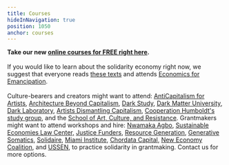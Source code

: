 ```yaml
---
title: Courses
hideInNavigation: true
position: 1050
anchor: courses
---
```

**Take our  new [online courses for FREE right here](https://creativestudy.com/solidarity-economy).**  \
\
If you would like to learn about the solidarity economy right now, we suggest that everyone reads  [these texts](https://art.coop/#learn) and attends [Economics for Emancipation](https://www.populareconomics.org/2020-summer-institute/). \
\
Culture-bearers and creators might want to attend: [AntiCapitalism for Artists](https://www.anticapitalismforartists.com/), [Architecture Beyond Capitalism](https://abc.architecture-lobby.org/), [Dark Study](https://www.darkstudy.net/), [Dark Matter University](https://darkmatteruniversity.org/), [Dark Laboratory](https://www.darklaboratory.com/), [Artists Dismantling Capitalism](https://cooperationhumboldt.com/dismantle-capitalism/), [Cooperation Humboldt's study group](https://cooperationhumboldt.com/study-groups-2/), and the [School of Art, Culture, and Resistance](https://peoplesforum.org/event/applications-open-school-of-art-culture-and-resistance/). Grantmakers might want to attend workshops and hire: [Nwamaka Agbo](https://www.nwamakaagbo.com/services), [Sustainable Economies Law Center,](https://www.theselc.org/radical_real_estate_law_school) [Justice Funders](http://justicefunders.org/), [Resource Generation](https://resourcegeneration.org/), [Generative Somatics](https://generativesomatics.org/), [Solidaire](https://solidairenetwork.org/), [Miami Institute](https://www.miamisocialsciences.org/the-more-equitable-funding-of-knowledge), [Chordata Capital](https://chordatacapital.com/), [New Economy Coalition](https://neweconomy.net/), and [USSEN](https://ussen.org/), to practice solidarity in grantmaking. Contact us for more options.